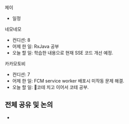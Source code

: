 
제이
- 일정

네모네모
- 컨디션: 8
- 어제 한 일: RxJava 공부
- 오늘 할 일: 학습한 내용으로 현재 SSE 코드 개선 예정.

카카모토비
- 컨디션: 7
- 어제 한 일: FCM service worker 배포시 미작동 문제 해결.
- 오늘 할 일: 코테 치고 이어서 코테 공부.

## 전체 공유 및 논의
- 
